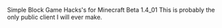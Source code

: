 Simple Block Game Hacks's for Minecraft Beta 1.4_01
  This is probably the only public client I will ever make.
